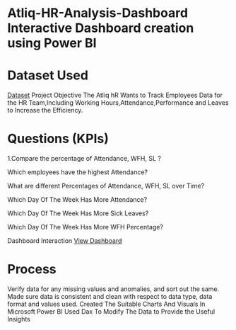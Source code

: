 # Atliq-HR-Analysis-Dashboard Interactive Dashboard creation using Power BI
# Dataset Used
<a href="https://github.com/karthikvendipalli/Atliq-HR-Analysis-Dashboard/blob/main/Attendance_Sheet_2022-2023_Masked%5B1%5D.xlsx">Dataset</a>
Project Objective
The Atliq hR Wants to Track Employees Data for the HR Team,Including Working Hours,Attendance,Performance and Leaves to Increase the Efficiency.

# Questions (KPIs)
1.Compare the percentage of Attendance, WFH, SL ?

Which employees have the highest Attendance?

What are different Percentages of Attendance, WFH, SL over Time?

Which Day Of The Week Has More Attendance?

Which Day Of The Week Has More Sick Leaves?

Which Day Of The Week Has More WFH Percentage?

Dashboard Interaction <a href="https://github.com/karthikvendipalli/Atliq-HR-Analysis-Dashboard/blob/main/Atliq%20HR%20Insights.pbix">  View Dashboard </a>

# Process
Verify data for any missing values and anomalies, and sort out the same.
Made sure data is consistent and clean with respect to data type, data format and values used.
Created The Suitable Charts And Visuals In Microsoft Power BI
Used Dax To Modify The Data to Provide the Useful Insights
